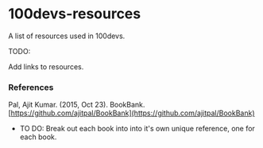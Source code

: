 # 100devs-resources
A list of resources used in 100devs.

TODO:

Add links to resources.

### References

Pal, Ajit Kumar. (2015, Oct 23). BookBank. [https://github.com/ajitpal/BookBank](https://github.com/ajitpal/BookBank)
- TO DO: Break out each book into into it's own unique reference, one for each book.

